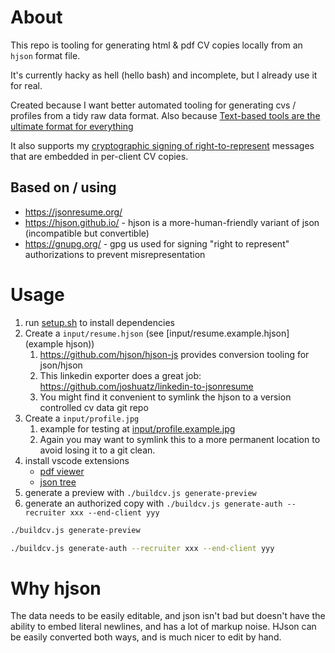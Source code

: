 # About

This repo is tooling for generating html & pdf CV copies locally from an `hjson` format file.

It's currently hacky as hell (hello bash) and incomplete, but I already use it for real.

Created because I want better automated tooling for generating cvs / profiles from a tidy raw data format. Also because [Text-based tools are the ultimate format for everything](https://0x5.uk/2023/06/01/text-based-tools-the-ultimate-format-for-everything/)

It also supports my [cryptographic signing of right-to-represent](https://charmconsulting.co.uk/recruiters/) messages that are embedded in per-client CV copies.

## Based on / using

- <https://jsonresume.org/>
- <https://hjson.github.io/> - hjson is a more-human-friendly variant of json (incompatible but convertible)
- <https://gnupg.org/> - gpg us used for signing "right to represent" authorizations to prevent misrepresentation


# Usage

1. run [setup.sh](setup.sh) to install dependencies
2. Create a `input/resume.hjson` (see [input/resume.example.hjson](example hjson))
    1. <https://github.com/hjson/hjson-js> provides conversion tooling for json/hjson
    2. This linkedin exporter does a great job: <https://github.com/joshuatz/linkedin-to-jsonresume>
    3. You might find it convenient to symlink the hjson to a version controlled cv data git repo
3. Create a `input/profile.jpg`
    1. example for testing at [input/profile.example.jpg](input/profile.example.jpg)
    2. Again you may want to symlink this to a more permanent location to avoid losing it to a git clean.
4. install vscode extensions
    - [pdf viewer](https://marketplace.visualstudio.com/items?itemName=tomoki1207.pdf)
    - [json tree](https://marketplace.visualstudio.com/items?itemName=ZainChen.json)
5. generate a preview with `./buildcv.js generate-preview`
6. generate an authorized copy with `./buildcv.js generate-auth --recruiter xxx --end-client yyy`

```sh
./buildcv.js generate-preview
```

```sh
./buildcv.js generate-auth --recruiter xxx --end-client yyy
```

# Why hjson

The data needs to be easily editable, and json isn't bad but doesn't have the ability to embed literal newlines, and has a lot of markup noise. HJson can be easily converted both ways, and is much nicer to edit by hand.
